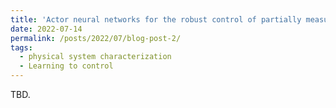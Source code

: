 ```yaml
---
title: 'Actor neural networks for the robust control of partially measured nonlinear systems showcased for image propagation through diffuse media'
date: 2022-07-14
permalink: /posts/2022/07/blog-post-2/
tags:
  - physical system characterization
  - Learning to control
---
```


TBD.
